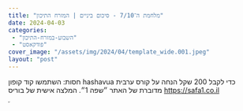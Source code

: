 ```yaml
---
title: "מלחמת ה־7/10 - סיכום ביניים | המזרח התיכון"
date: 2024-04-03
categories: 
 - "השבוע-במזרח-התיכון"
 - "פודקאסט"
cover_image: "/assets/img/2024/04/template_wide.001.jpeg"
layout: "post"
---
```


חסות: השתמשו קוד קופון hashavua כדי לקבל 200 שקל הנחה על קורס ערבית מדוברת של האתר ״שפה 1״. המלצה אישית של בוריס <https://safa1.co.il>

<iframe width="4" height="3" src="https://www.youtube.com/embed/nvOfAPMlXj0" frameborder="0" allow="accelerometer; autoplay; clipboard-write; encrypted-media; gyroscope; picture-in-picture; web-share" referrerpolicy="strict-origin-when-cross-origin" allowfullscreen></iframe>
